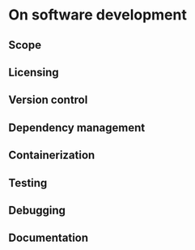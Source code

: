 # On software development
## Scope
## Licensing
## Version control
## Dependency management
## Containerization
## Testing
## Debugging
## Documentation
